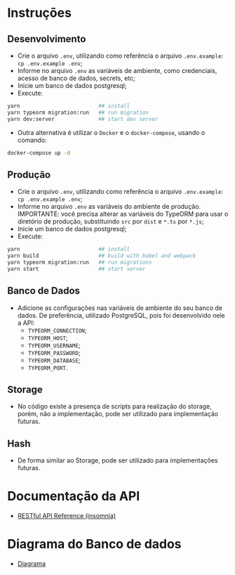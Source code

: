 # Instruções

## Desenvolvimento

- Crie o arquivo `.env`, utilizando como referência o arquivo `.env.example`: `cp .env.example .env`;
- Informe no arquivo `.env` as variáveis de ambiente, como credenciais, acesso de banco de dados, secrets, etc;
- Inicie um banco de dados postgresql;
- Execute:

```bash
yarn                         ## install
yarn typeorm migration:run   ## run migration
yarn dev:server              ## start dev server
```

- Outra alternativa é utilizar o `Docker` e o `docker-compose`, usando o comando:

```bash
docker-compose up -d
```

## Produção

- Crie o arquivo `.env`, utilizando como referência o arquivo `.env.example`: `cp .env.example .env`;
- Informe no arquivo `.env` as variáveis do ambiente de produção. IMPORTANTE: você precisa alterar as variáveis
  do TypeORM para usar o diretório de produção, substituindo `src` por `dist` e `*.ts` por `*.js`;
- Inicie um banco de dados postgresql;
- Execute:

```bash
yarn                         ## install
yarn build                   ## build with babel and webpack
yarn typeorm migration:run   ## run migrations
yarn start                   ## start server
```

## Banco de Dados

- Adicione as configurações nas variáveis de ambiente do seu banco de dados. De preferência, utilizado PostgreSQL, pois foi desenvolvido nele a API:
  - `TYPEORM_CONNECTION`;
  - `TYPEORM_HOST`;
  - `TYPEORM_USERNAME`;
  - `TYPEORM_PASSWORD`;
  - `TYPEORM_DATABASE`;
  - `TYPEORM_PORT`.

## Storage

- No código existe a presença de scripts para realização do storage, porém, não a implementação, pode ser utilizado para implementação futuras.

## Hash

- De forma similar ao Storage, pode ser utilizado para implementações futuras.

# Documentação da API

- [RESTful API Reference (insomnia)](docs/insomnia.json)

# Diagrama do Banco de dados

- [Diagrama](assets/dbdiagram.png)
